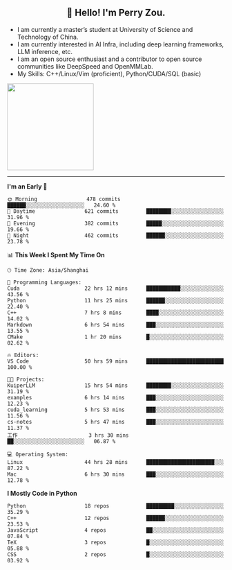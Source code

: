 <h2 align="center">👋 Hello! I'm Perry Zou.</h2>

- I am currently a master’s student at University of Science and Technology of China.
- I am currently interested in AI Infra, including deep learning frameworks, LLM inference, etc.
- I am an open source enthusiast and a contributor to open source communities like DeepSpeed and OpenMMLab.
- My Skills: C++/Linux/Vim (proficient), Python/CUDA/SQL (basic)

<img height=200 align="center" src="https://github-readme-stats.vercel.app/api?username=zonepg" />

-------

<!--START_SECTION:waka-->
**I'm an Early 🐤** 

```text
🌞 Morning                478 commits         ██████░░░░░░░░░░░░░░░░░░░   24.60 % 
🌆 Daytime                621 commits         ████████░░░░░░░░░░░░░░░░░   31.96 % 
🌃 Evening                382 commits         █████░░░░░░░░░░░░░░░░░░░░   19.66 % 
🌙 Night                  462 commits         ██████░░░░░░░░░░░░░░░░░░░   23.78 % 
```


📊 **This Week I Spent My Time On** 

```text
🕑︎ Time Zone: Asia/Shanghai

💬 Programming Languages: 
Cuda                     22 hrs 12 mins      ███████████░░░░░░░░░░░░░░   43.56 % 
Python                   11 hrs 25 mins      ██████░░░░░░░░░░░░░░░░░░░   22.40 % 
C++                      7 hrs 8 mins        ████░░░░░░░░░░░░░░░░░░░░░   14.02 % 
Markdown                 6 hrs 54 mins       ███░░░░░░░░░░░░░░░░░░░░░░   13.55 % 
CMake                    1 hr 20 mins        █░░░░░░░░░░░░░░░░░░░░░░░░   02.62 % 

🔥 Editors: 
VS Code                  50 hrs 59 mins      █████████████████████████   100.00 % 

🐱‍💻 Projects: 
KuiperLLM                15 hrs 54 mins      ████████░░░░░░░░░░░░░░░░░   31.19 % 
examples                 6 hrs 14 mins       ███░░░░░░░░░░░░░░░░░░░░░░   12.23 % 
cuda_learning            5 hrs 53 mins       ███░░░░░░░░░░░░░░░░░░░░░░   11.56 % 
cs-notes                 5 hrs 47 mins       ███░░░░░░░░░░░░░░░░░░░░░░   11.37 % 
工作                       3 hrs 30 mins       ██░░░░░░░░░░░░░░░░░░░░░░░   06.87 % 

💻 Operating System: 
Linux                    44 hrs 28 mins      ██████████████████████░░░   87.22 % 
Mac                      6 hrs 30 mins       ███░░░░░░░░░░░░░░░░░░░░░░   12.78 % 
```

**I Mostly Code in Python** 

```text
Python                   18 repos            █████████░░░░░░░░░░░░░░░░   35.29 % 
C++                      12 repos            ██████░░░░░░░░░░░░░░░░░░░   23.53 % 
JavaScript               4 repos             ██░░░░░░░░░░░░░░░░░░░░░░░   07.84 % 
TeX                      3 repos             █░░░░░░░░░░░░░░░░░░░░░░░░   05.88 % 
CSS                      2 repos             █░░░░░░░░░░░░░░░░░░░░░░░░   03.92 % 
```




<!--END_SECTION:waka-->
